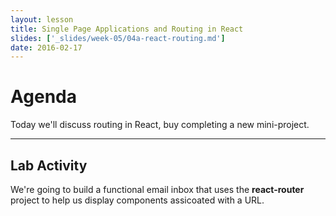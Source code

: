 ```yaml
---
layout: lesson
title: Single Page Applications and Routing in React
slides: ['_slides/week-05/04a-react-routing.md']
date: 2016-02-17
---
```


# Agenda

Today we'll discuss routing in React, buy completing a new mini-project.

---

## Lab Activity

We're going to build a functional email inbox that uses the **react-router** project to help us display components assicoated with a URL.
